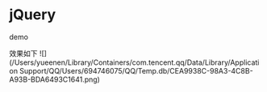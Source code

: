 # jQuery
demo

效果如下
![](/Users/yueenen/Library/Containers/com.tencent.qq/Data/Library/Application Support/QQ/Users/694746075/QQ/Temp.db/CEA9938C-98A3-4C8B-A93B-BDA6493C1641.png)


